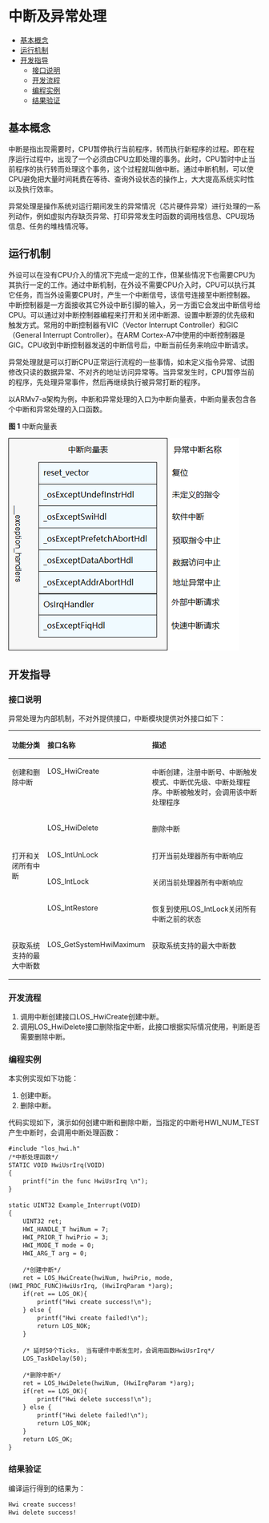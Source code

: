 # 中断及异常处理<a name="ZH-CN_TOPIC_0000001123638623"></a>

-   [基本概念](#section439816296117)
-   [运行机制](#section2792838318)
-   [开发指导](#section15415165510110)
    -   [接口说明](#section57441612024)
    -   [开发流程](#section64332181221)
    -   [编程实例](#section204698276478)
    -   [结果验证](#section1466144215476)


## 基本概念<a name="section439816296117"></a>

中断是指出现需要时，CPU暂停执行当前程序，转而执行新程序的过程。即在程序运行过程中，出现了一个必须由CPU立即处理的事务。此时，CPU暂时中止当前程序的执行转而处理这个事务，这个过程就叫做中断。通过中断机制，可以使CPU避免把大量时间耗费在等待、查询外设状态的操作上，大大提高系统实时性以及执行效率。

异常处理是操作系统对运行期间发生的异常情况（芯片硬件异常）进行处理的一系列动作，例如虚拟内存缺页异常、打印异常发生时函数的调用栈信息、CPU现场信息、任务的堆栈情况等。

## 运行机制<a name="section2792838318"></a>

外设可以在没有CPU介入的情况下完成一定的工作，但某些情况下也需要CPU为其执行一定的工作。通过中断机制，在外设不需要CPU介入时，CPU可以执行其它任务，而当外设需要CPU时，产生一个中断信号，该信号连接至中断控制器。中断控制器是一方面接收其它外设中断引脚的输入，另一方面它会发出中断信号给CPU。可以通过对中断控制器编程来打开和关闭中断源、设置中断源的优先级和触发方式。常用的中断控制器有VIC（Vector Interrupt Controller）和GIC（General Interrupt Controller）。在ARM Cortex-A7中使用的中断控制器是GIC。CPU收到中断控制器发送的中断信号后，中断当前任务来响应中断请求。

异常处理就是可以打断CPU正常运行流程的一些事情，如未定义指令异常、试图修改只读的数据异常、不对齐的地址访问异常等。当异常发生时，CPU暂停当前的程序，先处理异常事件，然后再继续执行被异常打断的程序。

以ARMv7-a架构为例，中断和异常处理的入口为中断向量表，中断向量表包含各个中断和异常处理的入口函数。

**图 1**  中断向量表<a name="fig105771014134715"></a>  


![](figure/zh-cn_image_0000001173449871.png)

## 开发指导<a name="section15415165510110"></a>

### 接口说明<a name="section57441612024"></a>

异常处理为内部机制，不对外提供接口，中断模块提供对外接口如下：

<a name="table11657113333110"></a>
<table><thead align="left"><tr id="row1170612337312"><th class="cellrowborder" valign="top" width="19.900000000000002%" id="mcps1.1.4.1.1"><p id="p4706133373112"><a name="p4706133373112"></a><a name="p4706133373112"></a>功能分类</p>
</th>
<th class="cellrowborder" valign="top" width="18.43%" id="mcps1.1.4.1.2"><p id="p1070653343117"><a name="p1070653343117"></a><a name="p1070653343117"></a><strong id="b197068338312"><a name="b197068338312"></a><a name="b197068338312"></a>接口名称</strong></p>
</th>
<th class="cellrowborder" valign="top" width="61.67%" id="mcps1.1.4.1.3"><p id="p370613330311"><a name="p370613330311"></a><a name="p370613330311"></a><strong id="b57068335318"><a name="b57068335318"></a><a name="b57068335318"></a>描述</strong></p>
</th>
</tr>
</thead>
<tbody><tr id="row8706123317311"><td class="cellrowborder" rowspan="2" valign="top" width="19.900000000000002%" headers="mcps1.1.4.1.1 "><p id="p4706193319318"><a name="p4706193319318"></a><a name="p4706193319318"></a>创建和删除中断</p>
</td>
<td class="cellrowborder" valign="top" width="18.43%" headers="mcps1.1.4.1.2 "><p id="p170683310317"><a name="p170683310317"></a><a name="p170683310317"></a>LOS_HwiCreate</p>
</td>
<td class="cellrowborder" valign="top" width="61.67%" headers="mcps1.1.4.1.3 "><p id="p15706833163110"><a name="p15706833163110"></a><a name="p15706833163110"></a>中断创建，注册中断号、中断触发模式、中断优先级、中断处理程序。中断被触发时，会调用该中断处理程序</p>
</td>
</tr>
<tr id="row18706153318316"><td class="cellrowborder" valign="top" headers="mcps1.1.4.1.1 "><p id="p1870615332312"><a name="p1870615332312"></a><a name="p1870615332312"></a>LOS_HwiDelete</p>
</td>
<td class="cellrowborder" valign="top" headers="mcps1.1.4.1.2 "><p id="p770616333313"><a name="p770616333313"></a><a name="p770616333313"></a>删除中断</p>
</td>
</tr>
<tr id="row1370633316316"><td class="cellrowborder" rowspan="3" valign="top" width="19.900000000000002%" headers="mcps1.1.4.1.1 "><p id="p970611333318"><a name="p970611333318"></a><a name="p970611333318"></a>打开和关闭所有中断</p>
</td>
<td class="cellrowborder" valign="top" width="18.43%" headers="mcps1.1.4.1.2 "><p id="p147061033103117"><a name="p147061033103117"></a><a name="p147061033103117"></a>LOS_IntUnLock</p>
</td>
<td class="cellrowborder" valign="top" width="61.67%" headers="mcps1.1.4.1.3 "><p id="p167061333193114"><a name="p167061333193114"></a><a name="p167061333193114"></a>打开当前处理器所有中断响应</p>
</td>
</tr>
<tr id="row1270603314312"><td class="cellrowborder" valign="top" headers="mcps1.1.4.1.1 "><p id="p1970623343114"><a name="p1970623343114"></a><a name="p1970623343114"></a>LOS_IntLock</p>
</td>
<td class="cellrowborder" valign="top" headers="mcps1.1.4.1.2 "><p id="p1370623373115"><a name="p1370623373115"></a><a name="p1370623373115"></a>关闭当前处理器所有中断响应</p>
</td>
</tr>
<tr id="row8706233173113"><td class="cellrowborder" valign="top" headers="mcps1.1.4.1.1 "><p id="p1770620337313"><a name="p1770620337313"></a><a name="p1770620337313"></a>LOS_IntRestore</p>
</td>
<td class="cellrowborder" valign="top" headers="mcps1.1.4.1.2 "><p id="p1470643323112"><a name="p1470643323112"></a><a name="p1470643323112"></a>恢复到使用LOS_IntLock关闭所有中断之前的状态</p>
</td>
</tr>
<tr id="row870793320317"><td class="cellrowborder" valign="top" width="19.900000000000002%" headers="mcps1.1.4.1.1 "><p id="p1970763318316"><a name="p1970763318316"></a><a name="p1970763318316"></a>获取系统支持的最大中断数</p>
</td>
<td class="cellrowborder" valign="top" width="18.43%" headers="mcps1.1.4.1.2 "><p id="p1707333123115"><a name="p1707333123115"></a><a name="p1707333123115"></a>LOS_GetSystemHwiMaximum</p>
</td>
<td class="cellrowborder" valign="top" width="61.67%" headers="mcps1.1.4.1.3 "><p id="p4707173323111"><a name="p4707173323111"></a><a name="p4707173323111"></a>获取系统支持的最大中断数</p>
</td>
</tr>
</tbody>
</table>

### 开发流程<a name="section64332181221"></a>

1.  调用中断创建接口LOS\_HwiCreate创建中断。
2.  调用LOS\_HwiDelete接口删除指定中断，此接口根据实际情况使用，判断是否需要删除中断。

### 编程实例<a name="section204698276478"></a>

本实例实现如下功能：

1.  创建中断。
2.  删除中断。

代码实现如下，演示如何创建中断和删除中断，当指定的中断号HWI\_NUM\_TEST产生中断时，会调用中断处理函数：

```
#include "los_hwi.h"
/*中断处理函数*/
STATIC VOID HwiUsrIrq(VOID)
{
    printf("in the func HwiUsrIrq \n"); 
}

static UINT32 Example_Interrupt(VOID)
{
    UINT32 ret;
    HWI_HANDLE_T hwiNum = 7;
    HWI_PRIOR_T hwiPrio = 3;
    HWI_MODE_T mode = 0;
    HWI_ARG_T arg = 0;

    /*创建中断*/
    ret = LOS_HwiCreate(hwiNum, hwiPrio, mode, (HWI_PROC_FUNC)HwiUsrIrq, (HwiIrqParam *)arg);
    if(ret == LOS_OK){
        printf("Hwi create success!\n");
    } else {
        printf("Hwi create failed!\n");
        return LOS_NOK;
    }

    /* 延时50个Ticks， 当有硬件中断发生时，会调用函数HwiUsrIrq*/
    LOS_TaskDelay(50);

    /*删除中断*/
    ret = LOS_HwiDelete(hwiNum, (HwiIrqParam *)arg);    
    if(ret == LOS_OK){
        printf("Hwi delete success!\n");
    } else {
        printf("Hwi delete failed!\n");
        return LOS_NOK;
    }
    return LOS_OK;
}
```

### 结果验证<a name="section1466144215476"></a>

编译运行得到的结果为：

```
Hwi create success!
Hwi delete success!
```

